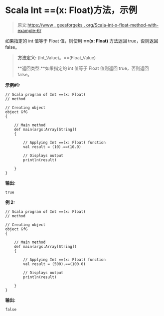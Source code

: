 # Scala Int ==(x: Float)方法，示例

> 原文:[https://www . geesforgeks . org/Scala-int-x-float-method-with-example-6/](https://www.geeksforgeeks.org/scala-int-x-float-method-with-example-6/)

如果指定的 int 值等于 Float 值，则使用 **==(x: Float)** 方法返回 true，否则返回 false。

> **方法定义:** (Int_Value)。==(Float_Value)
> 
> **返回类型:**如果指定的 int 值等于 Float 值则返回 true，否则返回 false。

**示例#1:**

```
// Scala program of Int ==(x: Float)
// method

// Creating object
object GfG
{ 

    // Main method
    def main(args:Array[String])
    {

        // Applying Int ==(x: Float) function
        val result = (10).==(10.0)

        // Displays output
        println(result)

    }
} 
```

**输出:**

```
true

```

**例 2:**

```
// Scala program of Int ==(x: Float)
// method

// Creating object
object GfG
{ 

    // Main method
    def main(args:Array[String])
    {

        // Applying Int ==(x: Float) function
        val result = (500).==(100.0)

        // Displays output
        println(result)

    }
} 
```

**输出:**

```
false

```